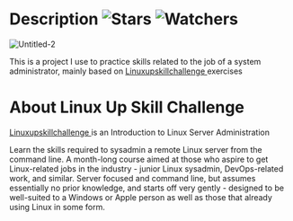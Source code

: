 # Description ![Stars](https://img.shields.io/github/stars/RainB13/linux-upskill?color=brightgreen) ![Watchers](https://img.shields.io/github/watchers/RainB13/linux-upskill?label=Watchers)
![Untitled-2](https://linuxupskillchallenge.org/luc.png) 

This is a project I use to practice skills related to the job of a system administrator, mainly based on <a 
    href="https://linuxupskillchallenge.org/"
    target="_blank" 
    rel="noopener noreferrer">
    Linuxupskillchallenge
</a> exercises

# About Linux Up Skill Challenge
<a 
    href="https://linuxupskillchallenge.org/"
    target="_blank" 
    rel="noopener noreferrer">
    Linuxupskillchallenge
</a> 
is an Introduction to Linux Server Administration

Learn the skills required to sysadmin a remote Linux server from the command line.
A month-long course aimed at those who aspire to get Linux-related jobs in the industry - junior Linux sysadmin, DevOps-related work, and similar. Server focused and command line, but assumes essentially no prior knowledge, and starts off very gently - designed to be well-suited to a Windows or Apple person as well as those that already using Linux in some form.
